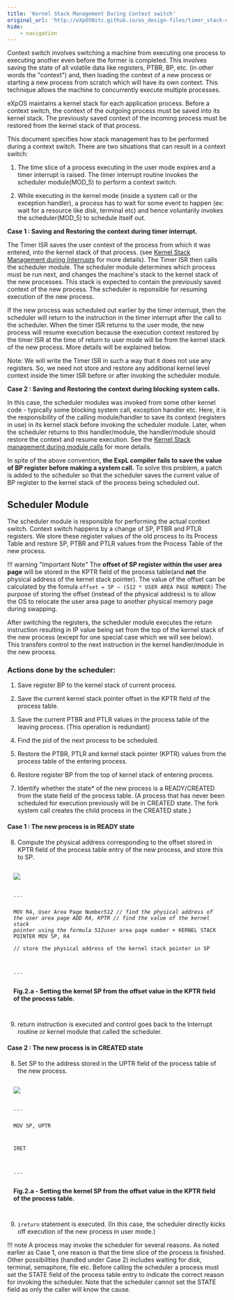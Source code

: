 ```yaml
---
title: 'Kernel Stack Management During Context switch'
original_url: 'http://eXpOSNitc.github.io/os_design-files/timer_stack-management.html'
hide:
    - navigation
---
```


Context switch involves switching a machine from executing one process to executing another even before the former is completed. This involves saving the state of all volatile data like registers, PTBR, BP, etc. (in other words the "context") and, then loading the context of a new process or starting a new process from scratch which will have its own context. This technique allows the machine to concurrently execute multiple processes.


eXpOS maintains a kernel stack for each application process. Before a context switch, the context of the outgoing process must be saved into its kernel stack. The previously saved context of the incoming process must be restored from the kernel stack of that process. 



 This document specifies how stack management has to be performed during a context switch. There are two situations that can result in a context switch:


1. The time slice of a process executing in the user mode expires and a timer interrupt is raised. The timer interrupt routine invokes the scheduler module(MOD\_5) to perform a context switch.


2. While executing in the kernel mode (inside a system call or the exception handler), a process has to wait for some event to happen (ex: wait for a resource like disk, terminal etc) and hence voluntarily invokes the scheduler(MOD\_5) to schedule itself out. 
 



  

 **Case 1 : Saving and Restoring the context during timer interrupt.**
  
   

 The Timer ISR saves the user context of the process from which it was entered, into the kernel stack of that process. (see  [Kernel Stack Management during Interrupts](stack-interrupt.md)  for more details). The Timer ISR then calls the scheduler module. The scheduler module determines which process must be run next, and changes the 
 machine's stack to the kernel stack of the new processes. This stack is expected to contain the previously saved context of the 
 new process. The scheduler is reponsible for resuming execution of the new process.



 If the new process was scheduled out earlier by the timer interrupt, then the scheduler will return to the instruction in the 
 timer interrupt after the call to the scheduler. When the timer ISR returns to the
 user mode, the new process will resume execution because the execution context restored by the timer ISR at the time
 of return to user mode will
 be from the kernel stack of the new process. More details will be explained below. 





 Note: We will write the Timer ISR in such a way that it does not use any registers. So, we need not store and restore any additional kernel level context inside the timer ISR before or after invoking the scheduler module.
 


  

 **Case 2 : Saving and Restoring the context during blocking system calls.**
  
   

 In this case, the scheduler modules was invoked from some other kernel code - typically some blocking system call, exception
handler etc. Here, it is the responsibility of the calling module/handler to save its context (registers in use) in its kernel stack 
before invoking the scheduler module. Later, when the scheduler returns to this handler/module, the handler/module should restore the context and resume execution. See the  [Kernel Stack management during module calls](stack-module.md) for more details.




In spite of the above convention, **the ExpL compiler fails to save the value of BP register before making a system call.** To solve this problem, a patch is added to the scheduler so that the scheduler saves the current value of BP register to the kernel stack of the process being scheduled out. 



  

##  Scheduler Module



The scheduler module is responsible for performing the actual context switch. Context switch happens by a change of SP, PTBR and PTLR registers. We store these register values of the old process to its Process Table and restore SP, PTBR and PTLR values from the Process Table of the new process. 




!!! warning "Important Note"
	The **offset of SP register within the user area page**  will be stored in the KPTR field of the process table(and **not** the physical address of the kernel stack pointer). The value of the offset can be calculated by the fomula `offset = SP – (512 * USER AREA PAGE NUMBER)`
	The purpose of storing the offset (instead of the physical address) is to allow the OS to relocate the user area page to another physical memory page during swapping. 



 After switching the registers, the scheduler module executes the return instruction resulting in IP value being set from the top of the kernel stack of the new process (except for one special case which we will see below). This transfers control to the next instruction in the kernel handler/module in the new process.
 

### **Actions done by the scheduler:**

1) Save register BP to the kernel stack of current process.  

2) Save the current kernel stack pointer offset in the KPTR field of the process table.  

3) Save the current PTBR and PTLR values in the process table of the leaving process. (This operation is redundant)

4) Find the pid of the next process to be scheduled.

5) Restore the PTBR, PTLR and kernel stack pointer (KPTR) values from the process table of the entering process.

6) Restore register BP from the top of kernel stack of entering process.  

7) Identify whether the state* of the new process is a READY/CREATED from the state field of the process table. (A process that has never been scheduled for execution previously will be in CREATED state. The fork system call creates the child process in the CREATED state.)


####  **Case 1 : The new process is in READY state**

8) Compute the physical address corresponding to the offset stored in KPTR field of the process table entry of the new process, and store this to SP.

 
<div style="padding: 1em;border: 1px solid var(--md-code-fg-color);">
<img src="../../assets/img/kernel_mode_timer_step2.i.a.png">
<pre><code>			
...
						
MOV R4, User Area Page Number*512
	// find the physical address of the user
	   area page 
ADD R4, KPTR
	// find the value of the kernel stack 
	   pointer using the formula 512*user 
	   area page number + KERNEL STACK POINTER
MOV SP, R4	
	// store the physical address of the kernel 
	   stack pointer in SP

...
</code></pre>
<b>Fig.2.a - Setting the kernel SP from the offset value in the KPTR field of the process table.</b>
</div>

9) return instruction is executed and control goes back to the Interrupt routine or kernel module that called the scheduler.
 
 

####  **Case 2 : The new process is in CREATED state**



8) Set SP to the address stored in the UPTR field of the process table of the new process.


<div style="padding: 1em;border: 1px solid var(--md-code-fg-color);">
<img src="../../assets/img/user_mode_timer_step2c.png">
<pre><code>
...
						
MOV SP, UPTR

IRET

...
</code></pre>
<b>Fig.2.a - Setting the kernel SP from the offset value in the KPTR field of the process table.</b>
</div>


9) `ireturn` statement is executed. (In this case, the scheduler directly kicks off execution of the new process in user mode.)
  
  

!!! note
	A process may invoke the scheduler for several reasons. As noted earlier as Case 1, one reason is that the time slice of the process is finished. Other possibilities (handled under Case 2) includes waiting for disk, terminal, semaphore, file etc. Before calling the scheduler a process must set the STATE field of the process table entry to indicate the correct reason for invoking the scheduler. Note that the scheduler cannot set the STATE field as only the caller will know the cause.

   
  







































